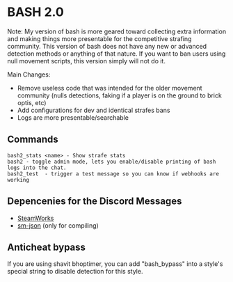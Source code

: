 # BASH 2.0

Note:
My version of bash is more geared toward collecting extra information and making things more presentable for the competitive strafing community. This version of bash does not have any new or advanced detection methods or anything of that nature. If you want to ban users using null movement scripts, this version simply will not do it.

Main Changes:
* Remove useless code that was intended for the older movement community (nulls detections, faking if a player is on the ground to brick optis, etc)
* Add configurations for dev and identical strafes bans
* Logs are more presentable/searchable

## Commands

```
bash2_stats <name> - Show strafe stats
bash2 - toggle admin mode, lets you enable/disable printing of bash logs into the chat.
bash2_test  - trigger a test message so you can know if webhooks are working
```

## Depencenies for the Discord Messages

* [SteamWorks](https://forums.alliedmods.net/showthread.php?t=229556)
* [sm-json](https://github.com/doug919/smjson) (only for compiling)

## Anticheat bypass

If you are using shavit bhoptimer, you can add "bash_bypass" into a style's special string to disable detection for this style.
